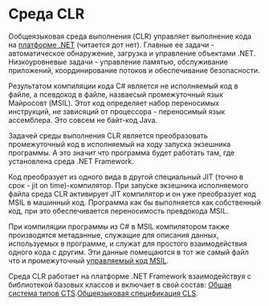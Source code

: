# Среда CLR

Ообщеязыковая среда выполнения (CLR) управляет выполнение кода на [платформе .NET](./index.md) (читается дот нет). Главные ее задачи - автоматическое обнаружение, загрузка и управление объектами .NET. Низкоуровневые задачи - управление памятью, обслуживание приложений, координирование потоков и обеспечивание безопасности.

Результатом компиляции кода C# является не исполняемый код в файле, а псевдокод в файле, назваесый промежуточный язык Майросовт (MSIL). Этот код определяет набор переносимых инструкций, не зависяций от процессора - переносимый язык ассемблера. Это совсем не байт-код Java.

Задачей среды выполнения CLR является преобразовать промежуточный код в исполняемый на ходу запуска экзешника программы. А это значит что программа будет работать там, где установлена среда .NET Framework.

Код преобразует из одного вида в другой специальный JIT (точно в срок - jit on time)-компилятор. При запуске экзешника исполняемого файла среда CLR активирует JIT компилятор и он уже преобразует код MSIL в машинный код. Программа как бы выполняется как собственный код, при это обеспечивается переносимость превдокода MSIL.

При компиляции программы из C# в MSIL компилятором также производятся метаданные, служащие для описания данных, используемых в программе, и служат для простого взаимодействия одного кода с другим. Эти данные помещаются в тот же самый файл что и промежуточный [управляемый код MSIL](./managed.md).

Среда CLR работает на платформе .NET Framework взаимодействуя с библиотекой базовых классов и включает в свой состав: [Общая система типов CTS](./platform/cts.md).[Общеязыковая спецификация CLS](./platform/cls.md).
